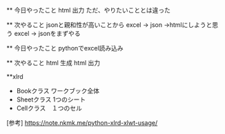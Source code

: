 
** 今日やったこと
html 出力
ただ、やりたいこととは違った

** 次やること
jsonと親和性が高いことから
excel → json →htmlにしようと思う
excel → jsonをまずやる


** 今日やったこと
pythonでexcel読み込み

** 次やること
html 生成
html 出力


**xlrd

- Bookクラス ワークブック全体
- Sheetクラス 1つのシート
- Cellクラス　１つのセル


[参考]
https://note.nkmk.me/python-xlrd-xlwt-usage/

